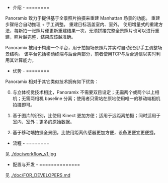 - 介绍 -
========

Panoramix 致力于提供基于全景照片拍摄来重建 Manhattan 场景的功能。
重建步骤结合自动推理 + 手工调整。
重建目标涵盖室内、室外。
使用增量式的重建方法，每新拍一张照片便更新重建结果一次，无须拼接完整全景照片也可以进行重建，照片越完整，结果应该越准确。

Panoramix 被用于构建一个平台，用于拍摄场景照片并实时自动识别/手工调整场景结构。
该平台包括移动终端与后台两部分，前者使用TCP与后台通信以实时利用其计算能力。


- 优势 -
========

Panoramix 相对于其它类似技术拥有如下优势：

0. 与立体视觉技术相比，Panoramix 不需要双目设定；无需两个或两个以上相机；无需两相机 baseline 分离；使用者只需站在原地使用唯一的移动端相机拍摄即可。

1. 基于图片的识别，比使用 Kinect 更加方便；适用于远距离拍摄；同时适用于室内、室外；更多的原始数据。

2. 基于移动端拍摄全景图，比使用距离传感器更加方便，设备更便宜更便捷。


- 流程 -
========

见 [./doc/workflow_v1.jpg](https://github.com/YANG-H/Panoramix/blob/develop/doc/workflow_v1.jpg)


- 配置与开发 -
==============

见 [./doc/FOR_DEVELOPERS.md](https://github.com/YANG-H/Panoramix/blob/develop/doc/FOR_DEVELOPERS.md)

